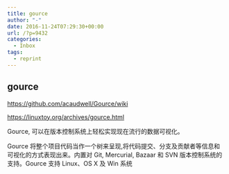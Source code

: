 ```yaml
---
title: gource
author: "-"
date: 2016-11-24T07:29:30+00:00
url: /?p=9432
categories:
  - Inbox
tags:
  - reprint
---
```

## gource
https://github.com/acaudwell/Gource/wiki

https://linuxtoy.org/archives/gource.html

Gource, 可以在版本控制系统上轻松实现现在流行的数据可视化。

Gource 将整个项目代码当作一个树来呈现,将代码提交、分支及贡献者等信息和可视化的方式表现出来。内置对 Git, Mercurial, Bazaar 和 SVN 版本控制系统的支持。Gource 支持 Linux、OS X 及 Win 系统
